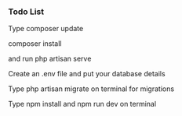 ### Todo List

Type composer update

composer install

and run php artisan serve

Create an .env file and put your database details

Type php artisan migrate on terminal for migrations

Type npm install and npm run dev on terminal
